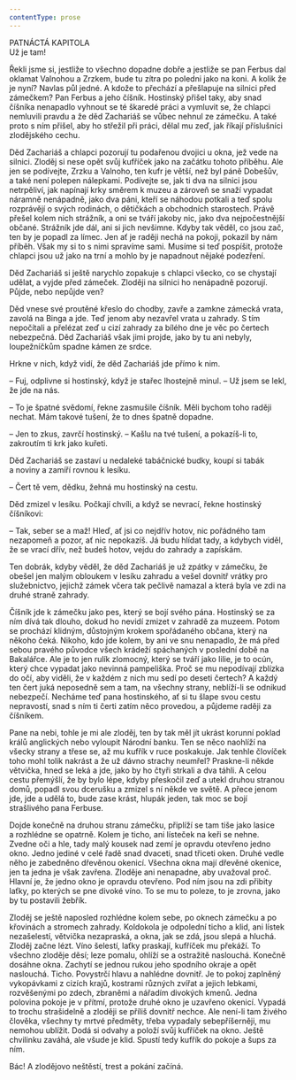 ```yaml
---
contentType: prose
---
```


PATNÁCTÁ KAPITOLA  
Už je tam!

  

Řekli jsme si, jestliže to všechno dopadne dobře a jestliže se pan Ferbus dal oklamat Valnohou a Zrzkem, bude tu zítra po poledni jako na koni. A kolik že je nyní? Navlas půl jedné. A kdože to přechází a přešlapuje na silnici před zámečkem? Pan Ferbus a jeho číšník. Hostinský přišel taky, aby snad číšníka nenapadlo vyhnout se té škaredé práci a vymluvit se, že chlapci nemluvili pravdu a že děd Zachariáš se vůbec nehnul ze zámečku. A také proto s ním přišel, aby ho střežil při práci, dělal mu zeď, jak říkají příslušníci zlodějského cechu.

Děd Zachariáš a chlapci pozorují tu podařenou dvojici u okna, jež vede na silnici. Zloděj si nese opět svůj kufříček jako na začátku tohoto příběhu. Ale jen se podívejte, Zrzku a Valnoho, ten kufr je větší, než byl páně Dobešův, a také není polepen nálepkami. Podívejte se, jak ti dva na silnici jsou netrpěliví, jak napínají krky směrem k muzeu a zároveň se snaží vypadat náramně nenápadně, jako dva páni, kteří se náhodou potkali a teď spolu rozprávějí o svých rodinách, o dětičkách a obchodních starostech. Právě přešel kolem nich strážník, a oni se tváří jakoby nic, jako dva nejpočestnější občané. Strážník jde dál, ani si jich nevšimne. Kdyby tak věděl, co jsou zač, ten by je popadl za límec. Jen ať je raději nechá na pokoji, pokazil by nám příběh. Však my si to s nimi spravíme sami. Musíme si teď pospíšit, protože chlapci jsou už jako na trní a mohlo by je napadnout nějaké podezření.

Děd Zachariáš si ještě narychlo zopakuje s chlapci všecko, co se chystají udělat, a vyjde před zámeček. Zloději na silnici ho nenápadně pozorují. Půjde, nebo nepůjde ven?

Děd vnese své proutěné křeslo do chodby, zavře a zamkne zámecká vrata, zavolá na Binga a jde. Teď jenom aby nezavřel vrata u zahrady. S tím nepočítali a přelézat zeď u cizí zahrady za bílého dne je věc po čertech nebezpečná. Děd Zachariáš však jimi projde, jako by tu ani nebyly, loupežníčkům spadne kámen ze srdce.

Hrkne v nich, když vidí, že děd Zachariáš jde přímo k nim.

– Fuj, odplivne si hostinský, když je stařec lhostejně minul. – Už jsem se lekl, že jde na nás.

– To je špatné svědomí, řekne zasmušile číšník. Měli bychom toho raději nechat. Mám takové tušení, že to dnes špatně dopadne.

– Jen to zkus, zavrčí hostinský. – Kašlu na tvé tušení, a pokazíš-li to, zakroutím ti krk jako kuřeti.

Děd Zachariáš se zastaví u nedaleké tabáčnické budky, koupí si tabák a noviny a zamíří rovnou k lesíku.

– Čert tě vem, dědku, žehná mu hostinský na cestu.

Děd zmizel v lesíku. Počkají chvíli, a když se nevrací, řekne hostinský číšníkovi:

– Tak, seber se a maž! Hleď, ať jsi co nejdřív hotov, nic pořádného tam nezapomeň a pozor, ať nic nepokazíš. Já budu hlídat tady, a kdybych viděl, že se vrací dřív, než budeš hotov, vejdu do zahrady a zapískám.

Ten dobrák, kdyby věděl, že děd Zachariáš je už zpátky v zámečku, že obešel jen malým obloukem v lesíku zahradu a vešel dovnitř vrátky pro služebnictvo, jejichž zámek včera tak pečlivě namazal a která byla ve zdi na druhé straně zahrady.

Číšník jde k zámečku jako pes, který se bojí svého pána. Hostinský se za ním dívá tak dlouho, dokud ho nevidí zmizet v zahradě za muzeem. Potom se prochází klidným, důstojným krokem spořádaného občana, který na někoho čeká. Nikoho, kdo jde kolem, by ani ve snu nenapadlo, že má před sebou pravého původce všech krádeží spáchaných v poslední době na Bakalářce. Ale je to jen rulík zlomocný, který se tváří jako lilie, je to ocún, který chce vypadat jako nevinná pampeliška. Proč se mu nepodívají zblízka do očí, aby viděli, že v každém z nich mu sedí po deseti čertech? A každý ten čert juká neposedně sem a tam, na všechny strany, neblíží-li se odnikud nebezpečí. Necháme teď pana hostinského, ať si tu šlape svou cestu nepravostí, snad s ním ti čerti zatím něco provedou, a půjdeme raději za číšníkem.

Pane na nebi, tohle je mi ale zloděj, ten by tak měl jít ukrást korunní poklad králů anglických nebo vyloupit Národní banku. Ten se něco naohlíží na všecky strany a třese se, až mu kufřík v ruce poskakuje. Jak tenhle človíček toho mohl tolik nakrást a že už dávno strachy neumřel? Praskne-li někde větvička, hned se leká a jde, jako by ho čtyři strkali a dva táhli. A celou cestu přemýšlí, že by bylo lépe, kdyby přeskočil zeď a utekl druhou stranou domů, popadl svou dcerušku a zmizel s ní někde ve světě. A přece jenom jde, jde a udělá to, bude zase krást, hlupák jeden, tak moc se bojí strašlivého pana Ferbuse.

Dojde konečně na druhou stranu zámečku, připlíží se tam tiše jako lasice a rozhlédne se opatrně. Kolem je ticho, ani lísteček na keři se nehne. Zvedne oči a hle, tady malý kousek nad zemí je opravdu otevřeno jedno okno. Jedno jediné v celé řadě snad dvaceti, snad třiceti oken. Druhé vedle něho je zabedněno dřevěnou okenicí. Všechna okna mají dřevěné okenice, jen ta jedna je však zavřena. Zloděje ani nenapadne, aby uvažoval proč. Hlavní je, že jedno okno je opravdu otevřeno. Pod ním jsou na zdi přibity laťky, po kterých se pne divoké víno. To se mu to poleze, to je zrovna, jako by tu postavili žebřík.

Zloděj se ještě naposled rozhlédne kolem sebe, po oknech zámečku a po křovinách a stromech zahrady. Koldokola je odpolední ticho a klid, ani lístek nezašelestí, větvička nezapraská, a okna, jak se zdá, jsou slepá a hluchá. Zloděj začne lézt. Víno šelestí, laťky praskají, kufříček mu překáží. To všechno zloděje děsí; leze pomalu, ohlíží se a ostražitě naslouchá. Konečně dosáhne okna. Zachytí se jednou rukou jeho spodního okraje a opět naslouchá. Ticho. Povystrčí hlavu a nahlédne dovnitř. Je to pokoj zaplněný vykopávkami z cizích krajů, kostrami různých zvířat a jejich lebkami, rozvěšenými po zdech, zbraněmi a nářadím divokých kmenů. Jedna polovina pokoje je v přítmí, protože druhé okno je uzavřeno okenicí. Vypadá to trochu strašidelně a zloději se příliš dovnitř nechce. Ale není-li tam živého člověka, všechny ty mrtvé předměty, třeba vypadaly sebepříšerněji, mu nemohou ublížit. Dodá si odvahy a položí svůj kufříček na okno. Ještě chvilinku zaváhá, ale všude je klid. Spustí tedy kufřík do pokoje a šups za ním.

Bác! A zlodějovo neštěstí, trest a pokání začíná.
